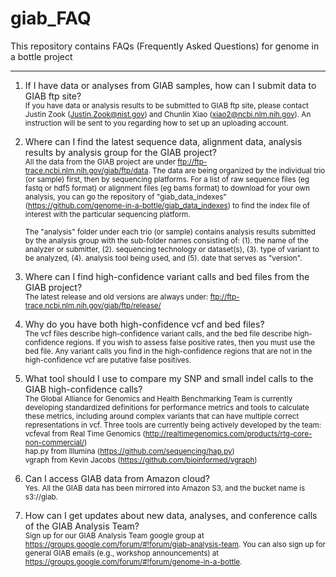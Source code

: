 # giab_FAQ
This repository contains FAQs (Frequently Asked Questions) for genome in a bottle project
************************************************************************************************

1. If I have data or analyses from GIAB samples, how can I submit data to GIAB ftp site?<br />
   <sub>If you have data or analysis results to be submitted to GIAB ftp site, please contact Justin Zook (Justin.Zook@nist.gov) and Chunlin Xiao (xiao2@ncbi.nlm.nih.gov). An instruction will be sent to you regarding how to set up an uploading account.</sub><br />

2. Where can I find the latest sequence data, alignment data, analysis results by analysis group for the GIAB project?<br />
   <sub>All the data from the GIAB project are under ftp://ftp-trace.ncbi.nlm.nih.gov/giab/ftp/data. The data are being organized by the individual trio (or sample) first, then by sequencing platforms.  For a list of raw sequence files (eg fastq or hdf5 format) or alignment files (eg bams format) to download for your own analysis, you can go the repository of "giab_data_indexes" (https://github.com/genome-in-a-bottle/giab_data_indexes) to find the index file of interest with the particular sequencing platform.

   <sub>The "analysis" folder under each trio (or sample) contains analysis results submitted by the analysis group with the sub-folder names consisting of: (1). the name of the analyzer or submitter, (2). sequencing technology or dataset(s), (3). type of variant to be analyzed, (4). analysis tool being used, and (5). date that serves as "version".</sub><br />
   
3. Where can I find high-confidence variant calls and bed files from the GIAB project?<br />
   <sub>The latest release and old versions are always under: ftp://ftp-trace.ncbi.nlm.nih.gov/giab/ftp/release/</sub><br />
   
4. Why do you have both high-confidence vcf and bed files?<br />
   <sub>The vcf files describe high-confidence variant calls, and the bed file describe high-confidence regions.  If you wish to assess false positive rates, then you must use the bed file.  Any variant calls you find in the high-confidence regions that are not in the high-confidence vcf are putative false positives.</sub><br />

5. What tool should I use to compare my SNP and small indel calls to the GIAB high-confidence calls?<br />
   <sub>The Global Alliance for Genomics and Health Benchmarking Team is currently developing standardized definitions for performance metrics and tools to calculate these metrics, including around complex variants that can have multiple correct representations in vcf.  Three tools are currently being actively developed by the team:<br />
      vcfeval from Real Time Genomics (http://realtimegenomics.com/products/rtg-core-non-commercial/)<br />
      hap.py from Illumina (https://github.com/sequencing/hap.py)<br />
      vgraph from Kevin Jacobs (https://github.com/bioinformed/vgraph)</sub><br />

6. Can I access GIAB data from Amazon cloud?<br />
   <sub>Yes. All the GIAB data has been mirrored into Amazon S3, and the bucket name is s3://giab.</sub><br />

7. How can I get updates about new data, analyses, and conference calls of the GIAB Analysis Team?<br />
   <sub>Sign up for our GIAB Analysis Team google group at https://groups.google.com/forum/#!forum/giab-analysis-team.  You can also sign up for general GIAB emails (e.g., workshop announcements) at https://groups.google.com/forum/#!forum/genome-in-a-bottle. </sub><br />
